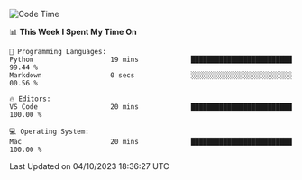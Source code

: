 
<!--START_SECTION:waka-->
![Code Time](http://img.shields.io/badge/Code%20Time-1%2C165%20hrs%2042%20mins-blue)

📊 **This Week I Spent My Time On** 

```text
💬 Programming Languages: 
Python                   19 mins             █████████████████████████   99.44 % 
Markdown                 0 secs              ░░░░░░░░░░░░░░░░░░░░░░░░░   00.56 % 

🔥 Editors: 
VS Code                  20 mins             █████████████████████████   100.00 % 

💻 Operating System: 
Mac                      20 mins             █████████████████████████   100.00 % 
```


 Last Updated on 04/10/2023 18:36:27 UTC
<!--END_SECTION:waka-->

